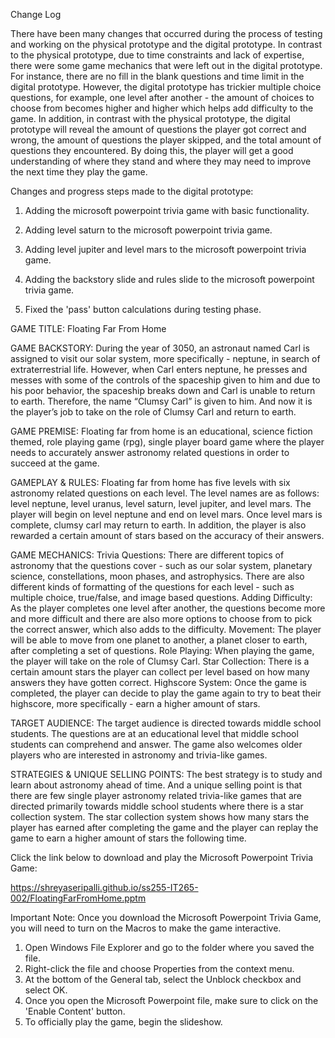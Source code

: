 Change Log

There have been many changes that occurred during the process of testing and working on the physical prototype and the digital prototype. In contrast to the physical prototype, due to time constraints and lack of expertise, there were some game mechanics that were left out in the digital prototype. For instance, there are no fill in the blank questions and time limit in the digital prototype. However, the digital prototype has trickier multiple choice questions, for example, one level after another - the amount of choices to choose from becomes higher and higher which helps add difficulty to the game. In addition, in contrast with the physical prototype, the digital prototype will reveal the amount of questions the player got correct and wrong, the amount of questions the player skipped, and the total amount of questions they encountered. By doing this, the player will get a good understanding of where they stand and where they may need to improve the next time they play the game. 

Changes and progress steps made to the digital prototype:

1. Adding the microsoft powerpoint trivia game with basic functionality.

2. Adding level saturn to the microsoft powerpoint trivia game.

3. Adding level jupiter and level mars to the microsoft powerpoint trivia game.

4. Adding the backstory slide and rules slide to the microsoft powerpoint trivia game.

5. Fixed the 'pass' button calculations during testing phase.


GAME TITLE: Floating Far From Home

GAME BACKSTORY: During the year of 3050, an astronaut named Carl is assigned to visit our solar system, more specifically - neptune, in search of extraterrestrial life. However, when Carl enters neptune, he presses and messes with some of the controls of the spaceship given to him and due to his poor behavior, the spaceship breaks down and Carl is unable to return to earth. Therefore, the name “Clumsy Carl” is given to him. And now it is the player’s job to take on the role of Clumsy Carl and return to earth.

GAME PREMISE: Floating far from home is an educational, science fiction themed, role playing game (rpg), single player board game where the player needs to accurately answer astronomy related questions in order to succeed at the game.

GAMEPLAY & RULES: Floating far from home has five levels with six astronomy related questions on each level. The level names are as follows: level neptune, level uranus, level saturn, level jupiter, and level mars. The player will begin on level neptune and end on level mars. Once level mars is complete, clumsy carl may return to earth. In addition, the player is also rewarded a certain amount of stars based on the accuracy of their answers.

GAME MECHANICS: 
Trivia Questions: There are different topics of astronomy that the questions cover - such as our solar system, planetary science, constellations, moon phases, and astrophysics. There are also different kinds of formatting of the questions for each level - such as multiple choice, true/false, and image based questions.
Adding Difficulty: As the player completes one level after another, the questions become more and more difficult and there are also more options to choose from to pick the correct answer, which also adds to the difficulty.
Movement: The player will be able to move from one planet to another, a planet closer to earth, after completing a set of questions.
Role Playing: When playing the game, the player will take on the role of Clumsy Carl.
Star Collection: There is a certain amount stars the player can collect per level based on how many answers they have gotten correct.
Highscore System: Once the game is completed, the player can decide to play the game again to try to beat their highscore, more specifically - earn a higher amount of stars.

TARGET AUDIENCE: The target audience is directed towards middle school students. The questions are at an educational level that middle school students can comprehend and answer. The game also welcomes older players who are interested in astronomy and trivia-like games.

STRATEGIES & UNIQUE SELLING POINTS: The best strategy is to study and learn about astronomy ahead of time. And a unique selling point is that there are few single player astronomy related trivia-like games that are directed primarily towards middle school students where there is a star collection system. The star collection system shows how many stars the player has earned after completing the game and the player can replay the game to earn a higher amount of stars the following time.



Click the link below to download and play the Microsoft Powerpoint Trivia Game:

<https://shreyaseripalli.github.io/ss255-IT265-002/FloatingFarFromHome.pptm>

Important Note: Once you download the Microsoft Powerpoint Trivia Game, you will need to turn on the Macros to make the game interactive.
1. Open Windows File Explorer and go to the folder where you saved the file.
2. Right-click the file and choose Properties from the context menu.
3. At the bottom of the General tab, select the Unblock checkbox and select OK.
4. Once you open the Microsoft Powerpoint file, make sure to click on the 'Enable Content' button.
5. To officially play the game, begin the slideshow.
